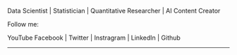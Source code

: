 <blod> Data Scientist | Statistician | Quantitative Researcher | AI Content Creator</bold><br>

Follow me: <br>
<p allign="center">
<a herf="http://facebook.com/anwar.datascientist"> YouTube </a>  
<a herf="http://facebook.com/anwar.datascientist"> Facebook </a> |
<a herf="http://facebook.com/anwar.datascientist"> Twitter </a> |
<a herf="http://facebook.com/anwar.datascientist">Instragram</a> |
<a herf="http://facebook.com/anwar.datascientist">LinkedIn</a> |
<a herf="http://facebook.com/anwar.datascientist">Github</a> <br><hr> </p>
